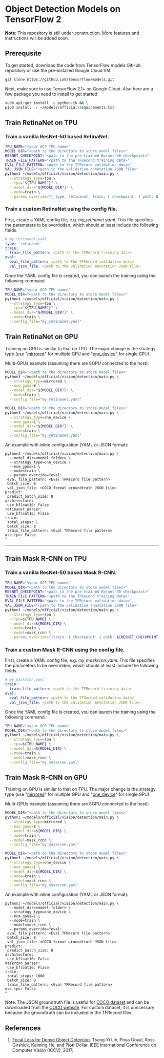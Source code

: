 # Object Detection Models on TensorFlow 2

**Note**: This repository is still under construction.
More features and instructions will be added soon.

## Prerequsite
To get started, download the code from TensorFlow models GitHub repository or
use the pre-installed Google Cloud VM.

```bash
git clone https://github.com/tensorflow/models.git
```

Next, make sure to use TensorFlow 2.1+ on Google Cloud. Also here are
a few package you need to install to get started:

```bash
sudo apt-get install -y python-tk && \
pip3 install -r ~/models/official/requirements.txt
```

## Train RetinaNet on TPU

### Train a vanilla ResNet-50 based RetinaNet.

```bash
TPU_NAME="<your GCP TPU name>"
MODEL_DIR="<path to the directory to store model files>"
RESNET_CHECKPOINT="<path to the pre-trained Resnet-50 checkpoint>"
TRAIN_FILE_PATTERN="<path to the TFRecord training data>"
EVAL_FILE_PATTERN="<path to the TFRecord validation data>"
VAL_JSON_FILE="<path to the validation annotation JSON file>"
python3 ~/models/official/vision/detection/main.py \
  --strategy_type=tpu \
  --tpu="${TPU_NAME?}" \
  --model_dir="${MODEL_DIR?}" \
  --mode=train \
  --params_override="{ type: retinanet, train: { checkpoint: { path: ${RESNET_CHECKPOINT?}, prefix: resnet50/ }, train_file_pattern: ${TRAIN_FILE_PATTERN?} }, eval: { val_json_file: ${VAL_JSON_FILE?}, eval_file_pattern: ${EVAL_FILE_PATTERN?} } }"
```

### Train a custom RetinaNet using the config file.

First, create a YAML config file, e.g. *my_retinanet.yaml*. This file specifies
the parameters to be overridden, which should at least include the following
fields.

```YAML
# my_retinanet.yaml
type: 'retinanet'
train:
  train_file_pattern: <path to the TFRecord training data>
eval:
  eval_file_pattern: <path to the TFRecord validation data>
  val_json_file: <path to the validation annotation JSON file>
```

Once the YAML config file is created, you can launch the training using the
following command.

```bash
TPU_NAME="<your GCP TPU name>"
MODEL_DIR="<path to the directory to store model files>"
python3 ~/models/official/vision/detection/main.py \
  --strategy_type=tpu \
  --tpu="${TPU_NAME?}" \
  --model_dir="${MODEL_DIR?}" \
  --mode=train \
  --config_file="my_retinanet.yaml"
```

## Train RetinaNet on GPU

Training on GPU is similar to that on TPU. The major change is the strategy
type (use "[mirrored](https://www.tensorflow.org/api_docs/python/tf/distribute/MirroredStrategy)" for multiple GPU and
"[one_device](https://www.tensorflow.org/api_docs/python/tf/distribute/OneDeviceStrategy)" for single GPU).

Multi-GPUs example (assuming there are 8GPU connected to the host):

```bash
MODEL_DIR="<path to the directory to store model files>"
python3 ~/models/official/vision/detection/main.py \
  --strategy_type=mirrored \
  --num_gpus=8 \
  --model_dir="${MODEL_DIR?}" \
  --mode=train \
  --config_file="my_retinanet.yaml"
```

```bash
MODEL_DIR="<path to the directory to store model files>"
python3 ~/models/official/vision/detection/main.py \
  --strategy_type=one_device \
  --num_gpus=1 \
  --model_dir="${MODEL_DIR?}" \
  --mode=train \
  --config_file="my_retinanet.yaml"
```

An example with inline configuration (YAML or JSON format):

```
python3 ~/models/official/vision/detection/main.py \
  --model_dir=<model folder> \
  --strategy_type=one_device \
  --num_gpus=1 \
  --mode=train \
  --params_override="eval:
 eval_file_pattern: <Eval TFRecord file pattern>
 batch_size: 8
 val_json_file: <COCO format groundtruth JSON file>
predict:
 predict_batch_size: 8
architecture:
 use_bfloat16: False
retinanet_parser:
 use_bfloat16: Flase
train:
 total_steps: 1
 batch_size: 8
 train_file_pattern: <Eval TFRecord file pattern>
use_tpu: False
"
```

---

## Train Mask R-CNN on TPU

### Train a vanilla ResNet-50 based Mask R-CNN.

```bash
TPU_NAME="<your GCP TPU name>"
MODEL_DIR="<path to the directory to store model files>"
RESNET_CHECKPOINT="<path to the pre-trained Resnet-50 checkpoint>"
TRAIN_FILE_PATTERN="<path to the TFRecord training data>"
EVAL_FILE_PATTERN="<path to the TFRecord validation data>"
VAL_JSON_FILE="<path to the validation annotation JSON file>"
python3 ~/models/official/vision/detection/main.py \
  --strategy_type=tpu \
  --tpu=${TPU_NAME} \
  --model_dir=${MODEL_DIR} \
  --mode=train \
  --model=mask_rcnn \
  --params_override="{train: { checkpoint: { path: ${RESNET_CHECKPOINT}, prefix: resnet50/ }, train_file_pattern: ${TRAIN_FILE_PATTERN} }, eval: { val_json_file: ${VAL_JSON_FILE}, eval_file_pattern: ${EVAL_FILE_PATTERN} } }"
```

### Train a custom Mask R-CNN using the config file.

First, create a YAML config file, e.g. *my_maskrcnn.yaml*.
This file specifies the parameters to be overridden,
which should at least include the following fields.

```YAML
# my_maskrcnn.yaml
train:
  train_file_pattern: <path to the TFRecord training data>
eval:
  eval_file_pattern: <path to the TFRecord validation data>
  val_json_file: <path to the validation annotation JSON file>
```

Once the YAML config file is created, you can launch the training using the
following command.

```bash
TPU_NAME="<your GCP TPU name>"
MODEL_DIR="<path to the directory to store model files>"
python3 ~/models/official/vision/detection/main.py \
  --strategy_type=tpu \
  --tpu=${TPU_NAME} \
  --model_dir=${MODEL_DIR} \
  --mode=train \
  --model=mask_rcnn \
  --config_file="my_maskrcnn.yaml"
```

## Train Mask R-CNN on GPU

Training on GPU is similar to that on TPU. The major change is the strategy type
(use
"[mirrored](https://www.tensorflow.org/api_docs/python/tf/distribute/MirroredStrategy)"
for multiple GPU and
"[one_device](https://www.tensorflow.org/api_docs/python/tf/distribute/OneDeviceStrategy)"
for single GPU).

Multi-GPUs example (assuming there are 8GPU connected to the host):

```bash
MODEL_DIR="<path to the directory to store model files>"
python3 ~/models/official/vision/detection/main.py \
  --strategy_type=mirrored \
  --num_gpus=8 \
  --model_dir=${MODEL_DIR} \
  --mode=train \
  --model=mask_rcnn \
  --config_file="my_maskrcnn.yaml"
```

```bash
MODEL_DIR="<path to the directory to store model files>"
python3 ~/models/official/vision/detection/main.py \
  --strategy_type=one_device \
  --num_gpus=1 \
  --model_dir=${MODEL_DIR} \
  --mode=train \
  --model=mask_rcnn \
  --config_file="my_maskrcnn.yaml"
```

An example with inline configuration (YAML or JSON format):

```
python3 ~/models/official/vision/detection/main.py \
  --model_dir=<model folder> \
  --strategy_type=one_device \
  --num_gpus=1 \
  --mode=train \
  --model=mask_rcnn \
  --params_override="eval:
 eval_file_pattern: <Eval TFRecord file pattern>
 batch_size: 8
 val_json_file: <COCO format groundtruth JSON file>
predict:
 predict_batch_size: 8
architecture:
 use_bfloat16: False
maskrcnn_parser:
 use_bfloat16: Flase
train:
 total_steps: 1000
 batch_size: 8
 train_file_pattern: <Eval TFRecord file pattern>
use_tpu: False
"
```

Note: The JSON groundtruth file is useful for [COCO dataset](http://cocodataset.org/#home) and can be
downloaded from the [COCO website](http://cocodataset.org/#download). For custom dataset, it is unncessary because the groundtruth can be included in the TFRecord files.

## References

1.  [Focal Loss for Dense Object Detection](https://arxiv.org/abs/1708.02002).
    Tsung-Yi Lin, Priya Goyal, Ross Girshick, Kaiming He, and Piotr Dollár. IEEE
    International Conference on Computer Vision (ICCV), 2017.
